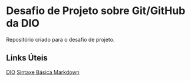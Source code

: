 # Desafio de Projeto sobre Git/GitHub da DIO 
Repositório criado para o desafio de projeto.

## Links Úteis 
[DIO](https://www.dio.me/)
[Sintaxe Básica Markdown](https://www.markdownguide.org/basic-syntax/)

